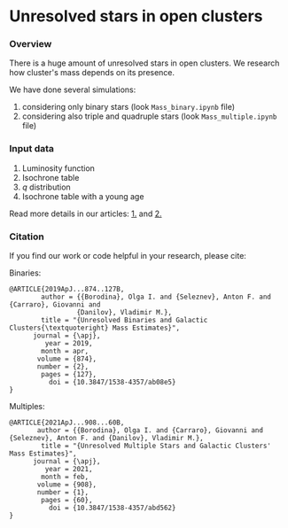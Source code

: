 # Unresolved stars in open clusters

### Overview 
There is a huge amount of unresolved stars in open clusters. We research how cluster's mass depends on its presence.

We have done several simulations:
1) considering only binary stars (look `Mass_binary.ipynb` file)
2) considering also triple and quadruple stars (look `Mass_multiple.ipynb` file)


### Input data
1) Luminosity function
2) Isochrone table
3) *q* distribution
4) Isochrone table with a young age

Read more details in our articles: [1.](https://ui.adsabs.harvard.edu/abs/2019ApJ...874..127B/abstract) and [2.](https://ui.adsabs.harvard.edu/abs/2021ApJ...908...60B/abstract)

### Citation
If you find our work or code helpful in your research, please cite:

Binaries:
```
@ARTICLE{2019ApJ...874..127B,
        author = {{Borodina}, Olga I. and {Seleznev}, Anton F. and {Carraro}, Giovanni and
                 {Danilov}, Vladimir M.},
        title = "{Unresolved Binaries and Galactic Clusters{\textquoteright} Mass Estimates}",
      journal = {\apj},
         year = 2019,
        month = apr,
       volume = {874},
       number = {2},
        pages = {127},
          doi = {10.3847/1538-4357/ab08e5}
}
```
Multiples:
```
@ARTICLE{2021ApJ...908...60B,
       author = {{Borodina}, Olga I. and {Carraro}, Giovanni and {Seleznev}, Anton F. and {Danilov}, Vladimir M.},
        title = "{Unresolved Multiple Stars and Galactic Clusters' Mass Estimates}",
      journal = {\apj},
         year = 2021,
        month = feb,
       volume = {908},
       number = {1},
        pages = {60},
          doi = {10.3847/1538-4357/abd562}
}
```



